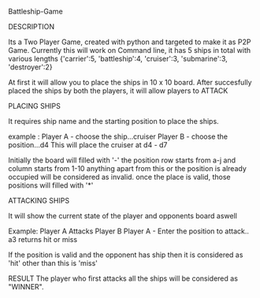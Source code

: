   Battleship-Game
 
  DESCRIPTION
 
  Its a Two Player Game, created with python and targeted to make it as P2P Game.
  Currently this will work on Command line, it has 5 ships in total with 
  various lengths
  {'carrier':5, 'battleship':4, 'cruiser':3, 'submarine':3, 'destroyer':2}
 
 
  At first it will allow you to place the ships in 10 x 10 board.
  After succesfully placed the ships by both the players, it will allow 
  players to ATTACK
  
 
  PLACING SHIPS
 
  It requires ship name and the starting position to place the ships.
 
  example :
  Player A - choose the ship...cruiser
  Player B - choose the position...d4
  This will place the cruiser at d4 - d7
  
  Initially the board will filled with '-'
  the position row starts from a-j and column starts from 1-10
  anything apart from this or the position is already occupied will be considered as invalid.
  once the place is valid, those positions will filled with '*'
 
  ATTACKING SHIPS
 
  It will show the current state of the player and opponents board aswell
  
  Example:
  Player A Attacks Player B
  Player A - Enter the position to attack.. a3
  returns hit or miss
 
  If the position is valid and the opponent has ship then it is considered as 'hit' other than this is 'miss'
 
 
  RESULT
  The player who first attacks all the ships will be considered as "WINNER".


